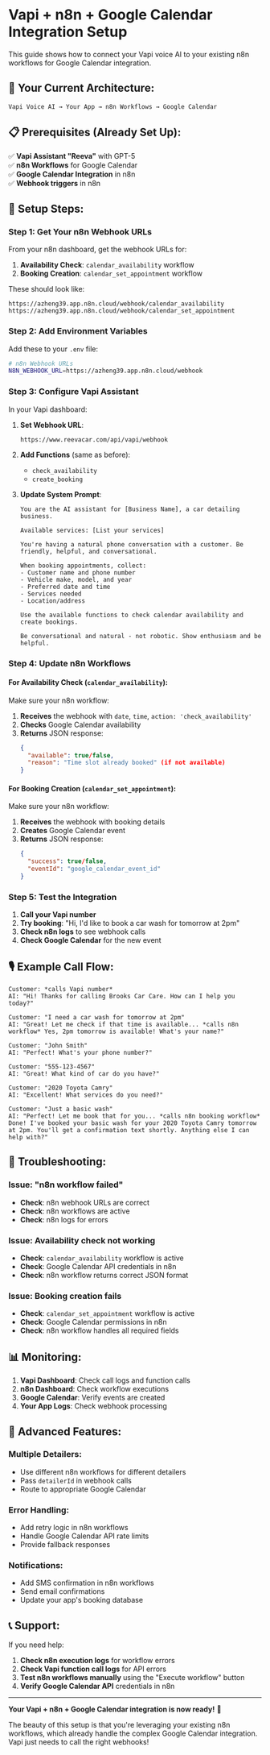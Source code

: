 # Vapi + n8n + Google Calendar Integration Setup

This guide shows how to connect your Vapi voice AI to your existing n8n workflows for Google Calendar integration.

## 🎯 **Your Current Architecture:**

```
Vapi Voice AI → Your App → n8n Workflows → Google Calendar
```

## 📋 **Prerequisites (Already Set Up):**

✅ **Vapi Assistant "Reeva"** with GPT-5  
✅ **n8n Workflows** for Google Calendar  
✅ **Google Calendar Integration** in n8n  
✅ **Webhook triggers** in n8n  

## 🔧 **Setup Steps:**

### **Step 1: Get Your n8n Webhook URLs**

From your n8n dashboard, get the webhook URLs for:

1. **Availability Check**: `calendar_availability` workflow
2. **Booking Creation**: `calendar_set_appointment` workflow

These should look like:
```
https://azheng39.app.n8n.cloud/webhook/calendar_availability
https://azheng39.app.n8n.cloud/webhook/calendar_set_appointment
```

### **Step 2: Add Environment Variables**

Add these to your `.env` file:

```bash
# n8n Webhook URLs
N8N_WEBHOOK_URL=https://azheng39.app.n8n.cloud/webhook
```

### **Step 3: Configure Vapi Assistant**

In your Vapi dashboard:

1. **Set Webhook URL**:
   ```
   https://www.reevacar.com/api/vapi/webhook
   ```

2. **Add Functions** (same as before):
   - `check_availability`
   - `create_booking`

3. **Update System Prompt**:
   ```
   You are the AI assistant for [Business Name], a car detailing business.

   Available services: [List your services]

   You're having a natural phone conversation with a customer. Be friendly, helpful, and conversational.

   When booking appointments, collect:
   - Customer name and phone number
   - Vehicle make, model, and year
   - Preferred date and time
   - Services needed
   - Location/address

   Use the available functions to check calendar availability and create bookings.

   Be conversational and natural - not robotic. Show enthusiasm and be helpful.
   ```

### **Step 4: Update n8n Workflows**

#### **For Availability Check (`calendar_availability`):**

Make sure your n8n workflow:
1. **Receives** the webhook with `date`, `time`, `action: 'check_availability'`
2. **Checks** Google Calendar availability
3. **Returns** JSON response:
   ```json
   {
     "available": true/false,
     "reason": "Time slot already booked" (if not available)
   }
   ```

#### **For Booking Creation (`calendar_set_appointment`):**

Make sure your n8n workflow:
1. **Receives** the webhook with booking details
2. **Creates** Google Calendar event
3. **Returns** JSON response:
   ```json
   {
     "success": true/false,
     "eventId": "google_calendar_event_id"
   }
   ```

### **Step 5: Test the Integration**

1. **Call your Vapi number**
2. **Try booking**: "Hi, I'd like to book a car wash for tomorrow at 2pm"
3. **Check n8n logs** to see webhook calls
4. **Check Google Calendar** for the new event

## 🎙️ **Example Call Flow:**

```
Customer: *calls Vapi number*
AI: "Hi! Thanks for calling Brooks Car Care. How can I help you today?"

Customer: "I need a car wash for tomorrow at 2pm"
AI: "Great! Let me check if that time is available... *calls n8n workflow* Yes, 2pm tomorrow is available! What's your name?"

Customer: "John Smith"
AI: "Perfect! What's your phone number?"

Customer: "555-123-4567"
AI: "Great! What kind of car do you have?"

Customer: "2020 Toyota Camry"
AI: "Excellent! What services do you need?"

Customer: "Just a basic wash"
AI: "Perfect! Let me book that for you... *calls n8n booking workflow* Done! I've booked your basic wash for your 2020 Toyota Camry tomorrow at 2pm. You'll get a confirmation text shortly. Anything else I can help with?"
```

## 🔧 **Troubleshooting:**

### **Issue: "n8n workflow failed"**
- **Check**: n8n webhook URLs are correct
- **Check**: n8n workflows are active
- **Check**: n8n logs for errors

### **Issue: Availability check not working**
- **Check**: `calendar_availability` workflow is active
- **Check**: Google Calendar API credentials in n8n
- **Check**: n8n workflow returns correct JSON format

### **Issue: Booking creation fails**
- **Check**: `calendar_set_appointment` workflow is active
- **Check**: Google Calendar permissions in n8n
- **Check**: n8n workflow handles all required fields

## 📊 **Monitoring:**

1. **Vapi Dashboard**: Check call logs and function calls
2. **n8n Dashboard**: Check workflow executions
3. **Google Calendar**: Verify events are created
4. **Your App Logs**: Check webhook processing

## 🚀 **Advanced Features:**

### **Multiple Detailers:**
- Use different n8n workflows for different detailers
- Pass `detailerId` in webhook calls
- Route to appropriate Google Calendar

### **Error Handling:**
- Add retry logic in n8n workflows
- Handle Google Calendar API rate limits
- Provide fallback responses

### **Notifications:**
- Add SMS confirmation in n8n workflows
- Send email confirmations
- Update your app's booking database

## 📞 **Support:**

If you need help:
1. **Check n8n execution logs** for workflow errors
2. **Check Vapi function call logs** for API errors
3. **Test n8n workflows manually** using the "Execute workflow" button
4. **Verify Google Calendar API** credentials in n8n

---

**Your Vapi + n8n + Google Calendar integration is now ready!** 🎉

The beauty of this setup is that you're leveraging your existing n8n workflows, which already handle the complex Google Calendar integration. Vapi just needs to call the right webhooks!
